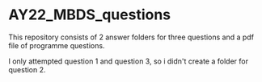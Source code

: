 # AY22_MBDS_questions

This repository consists of 2 answer folders for three questions and a pdf file of programme questions.

I only attempted question 1 and question 3, so i didn't create a folder for question 2.
